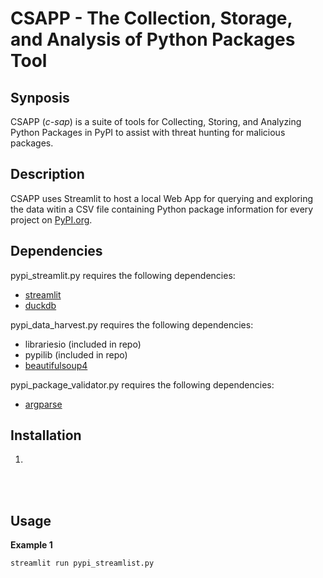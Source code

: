 # CSAPP - The Collection, Storage, and Analysis of Python Packages Tool

## Synposis

CSAPP (*c-sap*) is a suite of tools for Collecting, Storing, and Analyzing Python Packages in PyPI to assist with threat hunting for malicious packages. 

## Description

CSAPP uses Streamlit to host a local Web App for querying and exploring the data witin a CSV file containing Python package information for every project on [PyPI.org](https://pypi.org/).

## Dependencies
pypi_streamlit.py requires the following dependencies:
- [streamlit](https://pypi.org/project/streamlit/)
- [duckdb](https://pypi.org/project/duckdb/)

pypi_data_harvest.py requires the following dependencies:
- librariesio (included in repo)
- pypilib (included in repo)
- [beautifulsoup4](https://pypi.org/project/beautifulsoup4/)

pypi_package_validator.py requires the following dependencies:
- [argparse](https://pypi.org/project/argparse/)

## Installation

1. 


<br/>
<br/>

## Usage

**Example 1**

`streamlit run pypi_streamlist.py`

